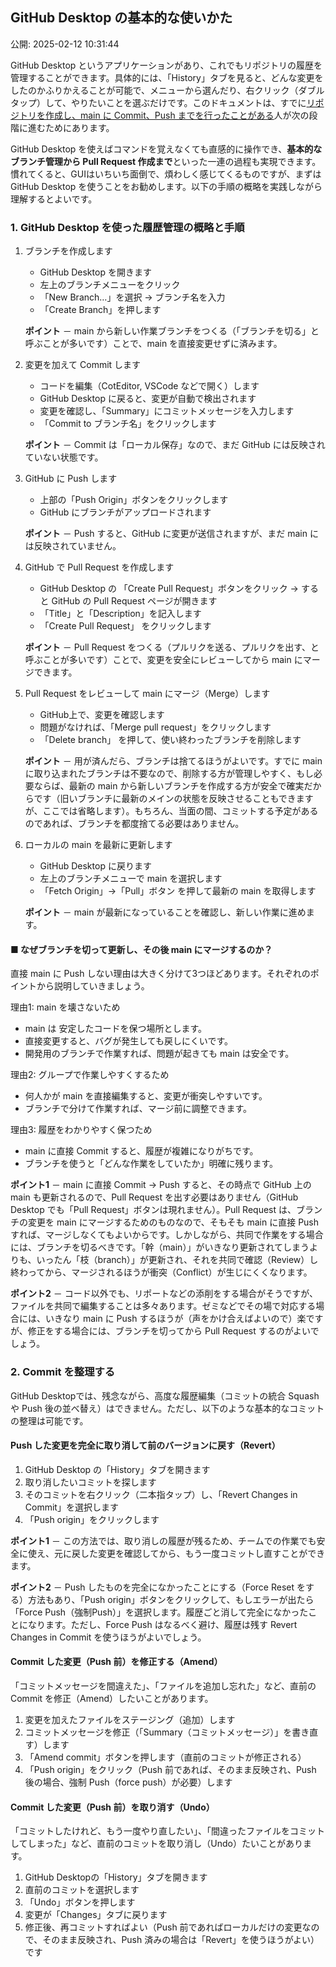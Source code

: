 ## GitHub Desktop の基本的な使いかた

公開: 2025-02-12 10:31:44


GitHub Desktop というアプリケーションがあり、これでもリポジトリの履歴を管理することができます。具体的には、「History」タブを見ると、どんな変更をしたのかふりかえることが可能で、メニューから選んだり、右クリック（ダブルタップ）して、やりたいことを選ぶだけです。このドキュメントは、すでに<ins>リポジトリを作成し、main に Commit、Push までを行ったことがある</ins>人が次の段階に進むためにあります。

GitHub Desktop を使えばコマンドを覚えなくても直感的に操作でき、**基本的なブランチ管理から Pull Request 作成まで**といった一連の過程も実現できます。慣れてくると、GUIはいちいち面倒で、煩わしく感じてくるものですが、まずは GitHub Desktop を使うことをお勧めします。以下の手順の概略を実践しながら理解するとよいです。


### 1. GitHub Desktop を使った履歴管理の概略と手順

1. ブランチを作成します
	-	GitHub Desktop を開きます
	-	左上のブランチメニューをクリック
	-	「New Branch…」を選択 → ブランチ名を入力
	-	「Create Branch」を押します

	**ポイント** － main から新しい作業ブランチをつくる（「ブランチを切る」と呼ぶことが多いです）ことで、main を直接変更せずに済みます。


2. 変更を加えて Commit します
	-	コードを編集（CotEditor, VSCode などで開く）します
	-	GitHub Desktop に戻ると、変更が自動で検出されます
	-	変更を確認し、「Summary」にコミットメッセージを入力します
	-	「Commit to ブランチ名」をクリックします

	**ポイント** － Commit は「ローカル保存」なので、まだ GitHub には反映されていない状態です。


3. GitHub に Push します
	-	上部の「Push Origin」ボタンをクリックします
	-	GitHub にブランチがアップロードされます

	**ポイント** － Push すると、GitHub に変更が送信されますが、まだ main には反映されていません。


4. GitHub で Pull Request を作成します
	-	GitHub Desktop の 「Create Pull Request」ボタンをクリック → すると GitHub の Pull Request ページが開きます
	-	「Title」と「Description」を記入します
	-	「Create Pull Request」 をクリックします

	**ポイント** － Pull Request をつくる（プルリクを送る、プルリクを出す、と呼ぶことが多いです）ことで、変更を安全にレビューしてから main にマージできます。


5. Pull Request をレビューして main にマージ（Merge）します
	-	GitHub上で、変更を確認します
	-	問題がなければ、「Merge pull request」をクリックします
	-	「Delete branch」 を押して、使い終わったブランチを削除します

	**ポイント** － 用が済んだら、ブランチは捨てるほうがよいです。すでに main に取り込まれたブランチは不要なので、削除する方が管理しやすく、もし必要ならば、最新の main から新しいブランチを作成する方が安全で確実だからです（旧いブランチに最新のメインの状態を反映させることもできますが、ここでは省略します）。もちろん、当面の間、コミットする予定があるのであれば、ブランチを都度捨てる必要はありません。


6. ローカルの main を最新に更新します
	-	GitHub Desktop に戻ります
	-	左上のブランチメニューで main を選択します
	-	「Fetch Origin」→「Pull」ボタン を押して最新の main を取得します

	**ポイント** － main が最新になっていることを確認し、新しい作業に進めます。


#### ■ なぜブランチを切って更新し、その後 main にマージするのか？

直接 main に Push しない理由は大きく分けて3つほどあります。それぞれのポイントから説明していきましょう。

理由1: main を壊さないため
-	main は 安定したコードを保つ場所とします。
-	直接変更すると、バグが発生しても戻しにくいです。
-	開発用のブランチで作業すれば、問題が起きても main は安全です。

理由2: グループで作業しやすくするため
-	何人かが main を直接編集すると、変更が衝突しやすいです。
-	ブランチで分けて作業すれば、マージ前に調整できます。

理由3: 履歴をわかりやすく保つため
-	main に直接 Commit すると、履歴が複雑になりがちです。
-	ブランチを使うと「どんな作業をしていたか」明確に残ります。

**ポイント1** － main に直接 Commit → Push すると、その時点で GitHub 上の main も更新されるので、Pull Request を出す必要はありません（GitHub Desktop でも「Pull Request」ボタンは現れません）。Pull Request は、ブランチの変更を main にマージするためのものなので、そもそも main に直接 Push すれば、マージしなくてもよいからです。しかしながら、共同で作業をする場合には、ブランチを切るべきです。「幹（main）」がいきなり更新されてしまうよりも、いったん「枝（branch）」が更新され、それを共同で確認（Review）し終わってから、マージされるほうが衝突（Conflict）が生じにくくなります。

**ポイント2** － コード以外でも、リポートなどの添削をする場合がそうですが、ファイルを共同で編集することは多々あります。ゼミなどでその場で対応する場合には、いきなり main に Push するほうが（声をかけ合えばよいので）楽ですが、修正をする場合には、ブランチを切ってから Pull Request するのがよいでしょう。


### 2. Commit を整理する

GitHub Desktopでは、残念ながら、高度な履歴編集（コミットの統合 Squash や Push 後の並べ替え）はできません。ただし、以下のような基本的なコミットの整理は可能です。


#### Push した変更を完全に取り消して前のバージョンに戻す（Revert）

1.	GitHub Desktop の「History」タブを開きます
2.	取り消したいコミットを探します
3.	そのコミットを右クリック（二本指タップ）し、「Revert Changes in Commit」を選択します
4.	「Push origin」をクリックします

**ポイント1** － この方法では、取り消しの履歴が残るため、チームでの作業でも安全に使え、元に戻した変更を確認してから、もう一度コミットし直すことができます。

**ポイント2** － Push したものを完全になかったことにする（Force Reset をする）方法もあり、「Push origin」ボタンをクリックして、もしエラーが出たら「Force Push（強制Push）」を選択します。履歴ごと消して完全になかったことになります。ただし、Force Push はなるべく避け、履歴は残す Revert Changes in Commit を使うほうがよいでしょう。


#### Commit した変更（Push 前）を修正する（Amend）

「コミットメッセージを間違えた」、「ファイルを追加し忘れた」など、直前の Commit を修正（Amend）したいことがあります。

1.	変更を加えたファイルをステージング（追加）します
2.	コミットメッセージを修正（「Summary（コミットメッセージ）」を書き直す）します
3.	「Amend commit」ボタンを押します（直前のコミットが修正される）
4.	「Push origin」をクリック（Push 前であれば、そのまま反映され、Push 後の場合、強制 Push（force push）が必要）します


#### Commit した変更（Push 前）を取り消す（Undo）

「コミットしたけれど、もう一度やり直したい」、「間違ったファイルをコミットしてしまった」など、直前のコミットを取り消し（Undo）たいことがあります。

1.	GitHub Desktopの「History」タブを開きます
2.	直前のコミットを選択します
3.	「Undo」ボタンを押します
4.	変更が「Changes」タブに戻ります
5.	修正後、再コミットすればよい（Push 前であればローカルだけの変更なので、そのまま反映され、Push 済みの場合は「Revert」を使うほうがよい）です
